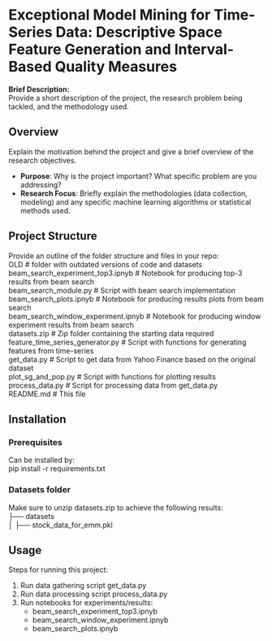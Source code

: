 # Exceptional Model Mining for Time-Series Data: Descriptive Space Feature Generation and Interval-Based Quality Measures

**Brief Description:**  
Provide a short description of the project, the research problem being tackled, and the methodology used.


## Overview

Explain the motivation behind the project and give a brief overview of the research objectives.  
- **Purpose**: Why is the project important? What specific problem are you addressing?  
- **Research Focus**: Briefly explain the methodologies (data collection, modeling) and any specific machine learning algorithms or statistical methods used.

## Project Structure

Provide an outline of the folder structure and files in your repo:  
OLD                                 # folder with outdated versions of code and datasets  
beam_search_experiment_top3.ipnyb   # Notebook for producing top-3 results from beam search  
beam_search_module.py               # Script with beam search implementation  
beam_search_plots.ipnyb             # Notebook for producing results plots from beam search  
beam_search_window_experiment.ipnyb # Notebook for producing window experiment results from beam search  
datasets.zip                        # Zip folder containing the starting data required  
feature_time_series_generator.py    # Script with functions for generating features from time-series  
get_data.py                         # Script to get data from Yahoo Finance based on the original dataset  
plot_sg_and_pop.py                  # Script with functions for plotting results  
process_data.py                     # Script for processing data from get_data.py  
README.md                           # This file  


## Installation
### Prerequisites
Can be installed by:  
pip install -r requirements.txt

### Datasets folder
Make sure to unzip datasets.zip to achieve the following results:  
├── datasets  
│   ├── stock_data_for_emm.pkl  

## Usage
Steps for running this project:
1. Run data gathering script get_data.py
2. Run data processing script process_data.py
3. Run notebooks for experiments/results:
    - beam_search_experiment_top3.ipnyb
    - beam_search_window_experiment.ipnyb
    - beam_search_plots.ipnyb